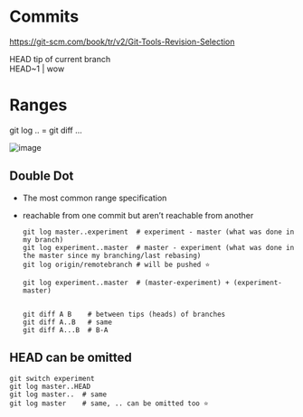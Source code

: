 # Commits
https://git-scm.com/book/tr/v2/Git-Tools-Revision-Selection


HEAD  tip of current branch  
HEAD~1 | wow

# Ranges

git log .. = git diff ...

![image](https://github.com/zzzamyatin/languages/assets/10171333/379bb119-125b-4665-9ac0-e819babe2c88)

## Double Dot
* The most common range specification
* reachable from one commit but aren’t reachable from another

      git log master..experiment  # experiment - master (what was done in my branch)
      git log experiment..master  # master - experiment (what was done in the master since my branching/last rebasing)
      git log origin/remotebranch # will be pushed ⭐

      git log experiment..master  # (master-experiment) + (experiment-master)


      git diff A B    # between tips (heads) of branches
      git diff A..B   # same
      git diff A...B  # B-A

## HEAD can be omitted
    git switch experiment
    git log master..HEAD
    git log master..  # same
    git log master    # same, .. can be omitted too ⭐

